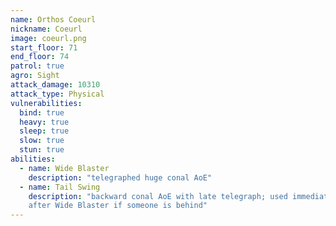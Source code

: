 ```yaml
---
name: Orthos Coeurl
nickname: Coeurl
image: coeurl.png
start_floor: 71
end_floor: 74
patrol: true
agro: Sight
attack_damage: 10310
attack_type: Physical
vulnerabilities:
  bind: true
  heavy: true
  sleep: true
  slow: true
  stun: true
abilities:
  - name: Wide Blaster
    description: "telegraphed huge conal AoE"
  - name: Tail Swing
    description: "backward conal AoE with late telegraph; used immediately
    after Wide Blaster if someone is behind"
---
```

